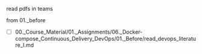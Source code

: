 

read pdfs in teams

from 01._before 

- [ ] 00._Course_Material/01._Assignments/06._Docker-compose_Continuous_Delivery_DevOps/01._Before/read_devops_literature_I.md
